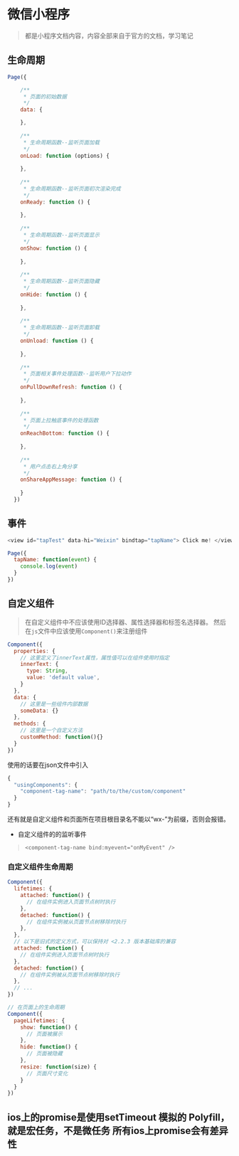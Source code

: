 # 微信小程序

> 都是小程序文档内容，内容全部来自于官方的文档，学习笔记

## 生命周期
```js
Page({

    /**
     * 页面的初始数据
     */
    data: {

    },
  
    /**
     * 生命周期函数--监听页面加载
     */
    onLoad: function (options) {
  
    },
  
    /**
     * 生命周期函数--监听页面初次渲染完成
     */
    onReady: function () {
  
    },
  
    /**
     * 生命周期函数--监听页面显示
     */
    onShow: function () {
  
    },
  
    /**
     * 生命周期函数--监听页面隐藏
     */
    onHide: function () {
  
    },
  
    /**
     * 生命周期函数--监听页面卸载
     */
    onUnload: function () {
  
    },
  
    /**
     * 页面相关事件处理函数--监听用户下拉动作
     */
    onPullDownRefresh: function () {
  
    },
  
    /**
     * 页面上拉触底事件的处理函数
     */
    onReachBottom: function () {
  
    },
  
    /**
     * 用户点击右上角分享
     */
    onShareAppMessage: function () {
  
    }
  })
```

## 事件

```js
<view id="tapTest" data-hi="Weixin" bindtap="tapName"> Click me! </view>

Page({
  tapName: function(event) {
    console.log(event)
  }
})
```
## 自定义组件
> 在自定义组件中不应该使用ID选择器、属性选择器和标签名选择器。
然后在`js`文件中应该使用`Component()`来注册组件
```js
Component({
  properties: {
    // 这里定义了innerText属性，属性值可以在组件使用时指定
    innerText: {
      type: String,
      value: 'default value',
    }
  },
  data: {
    // 这里是一些组件内部数据
    someData: {}
  },
  methods: {
    // 这里是一个自定义方法
    customMethod: function(){}
  }
})
```
使用的话要在json文件中引入
```js
{
  "usingComponents": {
    "component-tag-name": "path/to/the/custom/component"
  }
}
```
还有就是自定义组件和页面所在项目根目录名不能以“wx-”为前缀，否则会报错。
- 自定义组件的的监听事件
> `<component-tag-name bind:myevent="onMyEvent" />`

### 自定义组件生命周期
```js
Component({
  lifetimes: {
    attached: function() {
      // 在组件实例进入页面节点树时执行
    },
    detached: function() {
      // 在组件实例被从页面节点树移除时执行
    },
  },
  // 以下是旧式的定义方式，可以保持对 <2.2.3 版本基础库的兼容
  attached: function() {
    // 在组件实例进入页面节点树时执行
  },
  detached: function() {
    // 在组件实例被从页面节点树移除时执行
  },
  // ...
})

// 在页面上的生命周期
Component({
  pageLifetimes: {
    show: function() {
      // 页面被展示
    },
    hide: function() {
      // 页面被隐藏
    },
    resize: function(size) {
      // 页面尺寸变化
    }
  }
})
```

## ios上的promise是使用setTimeout 模拟的 Polyfill，就是宏任务，不是微任务 所有ios上promise会有差异性

